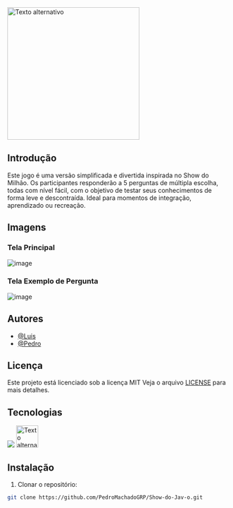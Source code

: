 



<img src="https://github.com/user-attachments/assets/55482a6d-5d10-4150-86f2-18ce8f07e20f" alt="Texto alternativo" width="300" >

 ## Introdução

Este jogo é uma versão simplificada e divertida inspirada no Show do Milhão. Os participantes responderão a 5 perguntas de múltipla escolha, todas com nível fácil, com o objetivo de testar seus conhecimentos de forma leve e descontraída. Ideal para momentos de integração, aprendizado ou recreação.

## Imagens

### Tela Principal

![image](https://github.com/user-attachments/assets/82e9119b-cd3f-4215-820c-42a77fa0953a)


### Tela Exemplo de Pergunta

![image](https://github.com/user-attachments/assets/e36cf109-3007-48f4-8295-d4b5925f7f43)


 ## Autores

- [@Luis](https://github.com/luis-henrique-santarem)
- [@Pedro](https://github.com/PedroMachadoGRP)


## Licença

Este projeto está licenciado sob a licença MIT Veja o arquivo [LICENSE](LICENSE.md) para mais detalhes.


## Tecnologias 

![](https://img.shields.io/badge/Git-F05032.svg?style=for-the-badge&logo=Git&logoColor=white)
<img src="https://raw.githubusercontent.com/marwin1991/profile-technology-icons/refs/heads/main/icons/java.png" alt="Texto alternativo" width="50" >

## Instalação

1. Clonar o repositório:
```bash
git clone https://github.com/PedroMachadoGRP/Show-do-Jav-o.git






